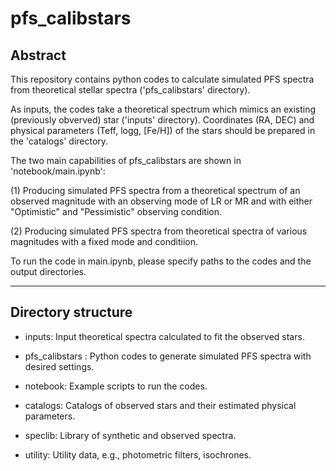 # pfs_calibstars


## Abstract

This repository contains python codes to calculate simulated PFS
spectra from theoretical stellar spectra ('pfs_calibstars' directory).  

As inputs, the codes take a theoretical spectrum which mimics an existing
(previously obverved) star ('inputs' directory). Coordinates (RA, DEC) and 
physical parameters (Teff, logg, [Fe/H]) of the stars should be 
prepared in the 'catalogs' directory.  

The two main capabilities of pfs_calibstars are shown in 'notebook/main.ipynb':   

(1) Producing simulated PFS spectra from a theoretical spectrum of 
    an observed magnitude with an observing mode of LR or MR and 
    with either "Optimistic" and "Pessimistic" observing condition.  

(2) Producing simulated PFS spectra from theoretical spectra of 
    various magnitudes with a fixed mode and conditiion.  


To run the code in main.ipynb, please specify paths to the codes and 
the output directories.  


-----------------------  

## Directory structure  


- inputs:              Input theoretical spectra calculated to fit the
                       observed stars.   

- pfs_calibstars :     Python codes to generate simulated PFS spectra with
                       desired settings.    

- notebook:            Example scripts to run the codes.  

- catalogs:            Catalogs of observed stars and their estimated physical
                       parameters.  

- speclib:             Library of synthetic and observed spectra.  

- utility:             Utility data, e.g., photometric filters, isochrones.  





